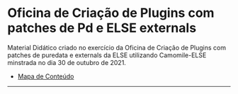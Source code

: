 # Oficina de Criação de Plugins com patches de Pd e ELSE externals
Material Didático criado no exercício da Oficina de Criação de Plugins com patches de puredata e externals da ELSE utilizando Camomile-ELSE minstrada no dia 30 de outubro de 2021.

 - [Mapa de Conteúdo](https://docs.google.com/document/d/e/2PACX-1vSfyL2I5AqML7M_tzmzbS9HwdL6zR8wlfK3X3CeeYThKr41G8bSe2t2_jOjT3WPnV4pqbAxqHq--sgB/pub)


---
